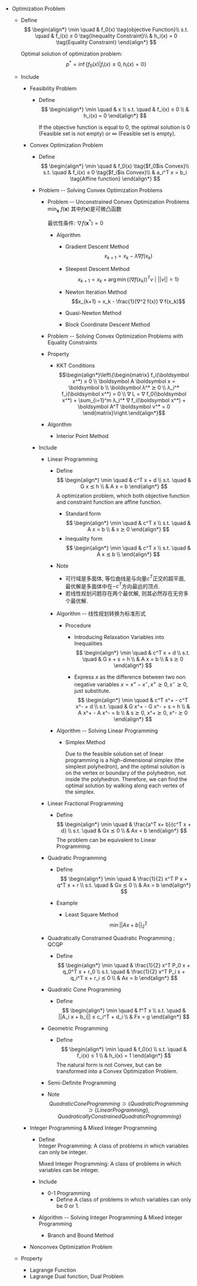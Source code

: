 * Optimization Problem
  - Define
    $$
    \begin{align*}
      \min \quad & f_0(x)  \tag{objective Function}\\
      s.t. \quad & f_i(x) ≤ 0  \tag{Inequality Constraint}\\
            & h_i(x) = 0  \tag{Equality Constraint}
    \end{align*}
    $$

    Optimal solution of optimization problem: 
    $$p^*= \inf \{f_{0}(x) | f_i(x) ≤ 0, h_i(x) = 0 \}$$

  - Include
    * Feasibility Problem
      - Define
        $$
        \begin{align*}
          \min \quad & x  \\
          s.t. \quad & f_i(x) ≤ 0  \\
                & h_i(x) = 0
        \end{align*}
        $$

        If the objective function is equal to 0, the optimal solution is 0 (Feasible set is not empty) or $\infty$ (Feasible set is empty).

    * Convex Optimization Problem
      - Define
        $$
        \begin{align*}
          \min \quad & f_0(x) \tag{$f_0$is Convex}\\ 
          s.t. \quad & f_i(x) ≤ 0 \tag{$f_i$is Convex}\\ 
            & a_i^T x = b_i  \tag{Affine function} 
        \end{align*}
        $$

      - Problem -- Solving Convex Optimization Problems

        - Problem -- Unconstrained Convex Optimization Problems
          $\min_{\boldsymbol x}\ f(\boldsymbol x)$
          其中$f(\boldsymbol x)$是可微凸函数

          最优性条件: $∇ f(\boldsymbol x^*) = 0$

          - Algorithm
            - Gradient Descent Method
              $$x_{k+1} = x_k - λ ∇ f(x_k)$$

            - Steepest Descent Method
              $$x_{k+1} = x_k + \arg\min \{ (∇ f(x_k))^T v\ |\ ||v|| = 1 \}$$

            - Newton Iteration Method
              $$x_{k+1} = x_k - \frac{1}{∇^2 f(x)} ∇ f(x_k)$$

            - Quasi-Newton Method

            - Block Coordinate Descent Method

        - Problem -- Solving Convex Optimization Problems with Equality Constraints

        - Property
          - KKT Conditions
            $$\begin{align*}\left\{\begin{matrix}
              f_i(\boldsymbol x^*) ≤ 0  \\
              \boldsymbol A \boldsymbol x = \boldsymbol b  \\
              \boldsymbol λ^* ⪰ 0  \\
              λ_i^* f_i(\boldsymbol x^*) = 0  \\
              ∇ L = ∇ f_0(\boldsymbol x^*) + \sum_{i=1}^m λ_i^* ∇ f_i(\boldsymbol x^*) + \boldsymbol A^T \boldsymbol v^* = 0
            \end{matrix}\right.\end{align*}$$

        - Algorithm
          * Interior Point Method

      - Include
        * Linear Programming
          - Define
            $$
            \begin{align*}
              \min \quad & c^T x + d  \\
              s.t. \quad & G x ⪯ h  \\
                & A x = b
            \end{align*}
            $$
            A optimization problem, which both objective function and constraint function are affine function.
            
            - Standard form
              $$
              \begin{align*}
                \min \quad & c^T x  \\
                s.t. \quad & A x = b  \\
                  & x ⪰ 0
              \end{align*}
              $$
            - Inequality form
              $$
              \begin{align*}
                \min \quad & c^T x  \\
                s.t. \quad & A x ⪯ b  \\
              \end{align*}
              $$

          - Note
            - 可行域是多面体, 等位曲线是与向量$c^T$正交的超平面, 最优解是多面体中在$-c^T$方向最远的顶点.
            - 若线性规划问题存在两个最优解, 则其必然存在无穷多个最优解. 
          
          - Algorithm -- 线性规划转换为标准形式
            - Procedure
              - Introducing Relaxation Variables into Inequalities
                $$
                \begin{align*}
                  \min \quad & c^T x + d  \\
                  s.t. \quad & G x + s = h  \\
                    & A x = b  \\
                    & s ⪰ 0
                \end{align*}
                $$

              - Express $x$ as the difference between two non negative variables $x = x^+ - x^-, x^+ ⪰ 0, x^- ⪰ 0$, just substitute.
                $$
                \begin{align*}
                  \min \quad & c^T x^+ - c^T x^- + d  \\
                  s.t. \quad & G x^+ - G x^- + s = h  \\
                    & A x^+ - A x^- = b  \\
                    & s ⪰ 0, x^+ ⪰ 0, x^- ⪰ 0
                \end{align*}
                $$

          - Algorithm -- Solving Linear Programming
            * Simplex Method

              Due to the feasible solution set of linear programming is a high-dimensional simplex (the simplest polyhedron), and the optimal solution is on the vertex or boundary of the polyhedron, not inside the polyhedron. Therefore, we can find the optimal solution by walking along each vertex of the simplex.

        * Linear Fractional Programming
          - Define
            $$
            \begin{align*}
              \min \quad & \frac{a^T x+ b}{c^T x + d}  \\
              s.t. \quad & Gx ⪯ 0  \\
                & Ax = b
            \end{align*}
            $$
            The problem can be equivalent to Linear Programming.

        * Quadratic Programming
          - Define
            $$
            \begin{align*}
              \min \quad & \frac{1}{2} x^T P x + q^T x + r  \\
              s.t. \quad & Gx ⪯ 0  \\
                & Ax = b
            \end{align*}
            $$

          - Example
            - Least Square Method
              $$\min ||Ax + b||_2^2$$

        * Quadratically Constrained Quadratic Programming ; QCQP
          - Define
            $$
            \begin{align*}
              \min \quad & \frac{1}{2} x^T P_0 x + q_0^T x + r_0  \\
              s.t. \quad & \frac{1}{2} x^T P_i x + q_i^T x + r_i ⪯ 0  \\
                & Ax = b
            \end{align*}
            $$

        * Quadratic Cone Programming
          - Define
            $$
            \begin{align*}
              \min \quad & f^T x  \\
              s.t. \quad & ||A_i x + b_i|| ≤ c_i^T + d_i  \\
                & Fx = g
            \end{align*}
            $$

        * Geometric Programming
          - Define
            $$
            \begin{align*}
              \min \quad & f_0(x)  \\
              s.t. \quad & f_i(x) ≤ 1  \\
                & h_i(x) = 1
            \end{align*}
            $$
            The natural form is not Convex, but can be transformed into a Convex Optimization Problem.
            
        * Semi-Definite Programming

        - Note
          $$Quadratic Cone Programming \supset \{Quadratic Programming \supset \{ Linear Programming \} , Quadratically Constrained Quadratic Programming\}$$
            
    * Integer Programming & Mixed Integer Programming
      - Define  
        Integer Programming: A class of problems in which variables can only be integer.

        Mixed Integer Programming: A class of problems in which variables can be integer.
            
      - Include
        * 0-1 Programming
          - Define
            A class of problems in which variables can only be 0 or 1.

      - Algorithm -- Solving Integer Programming & Mixed Integer Programming
        - Branch and Bound Method

    * Nonconvex Optimization Problem

  - Property
    * Lagrange Function
    * Lagrange Dual function, Dual Problem

  
    